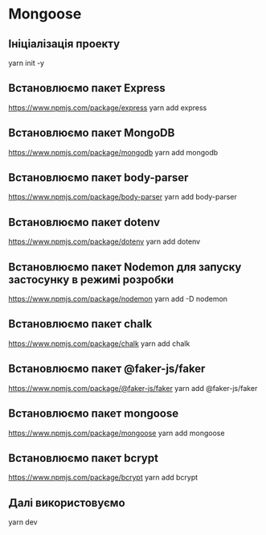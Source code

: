 # Mongoose

## Ініціалізація проекту

yarn init -y

## Встановлюємо пакет Express

https://www.npmjs.com/package/express
yarn add express

## Встановлюємо пакет MongoDB

https://www.npmjs.com/package/mongodb
yarn add mongodb

## Встановлюємо пакет body-parser

https://www.npmjs.com/package/body-parser
yarn add body-parser

## Встановлюємо пакет dotenv

https://www.npmjs.com/package/dotenv
yarn add dotenv

## Встановлюємо пакет Nodemon для запуску застосунку в режимі розробки

https://www.npmjs.com/package/nodemon
yarn add -D nodemon

## Встановлюємо пакет chalk

https://www.npmjs.com/package/chalk
yarn add chalk

## Встановлюємо пакет @faker-js/faker

https://www.npmjs.com/package/@faker-js/faker
yarn add @faker-js/faker

## Встановлюємо пакет mongoose

https://www.npmjs.com/package/mongoose
yarn add mongoose

## Встановлюємо пакет bcrypt

https://www.npmjs.com/package/bcrypt
yarn add bcrypt

[//]: # (Nodemon відстежуватиме всі зміни у файлах і перезапускатиме наш додаток.)

## Далі використовуємо

yarn dev
